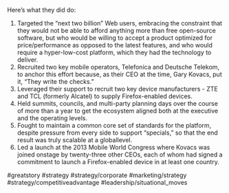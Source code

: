 Here’s what they did do:
1. Targeted the “next two billion” Web users, embracing the constraint that they would not be able to afford anything more than free open-source software, but who would be willing to accept a product optimized for price/performance as opposed to the latest features, and who would require a hyper-low-cost platform, which they had the technology to deliver.
2. Recruited two key mobile operators, Telefonica and Deutsche Telekom, to anchor this effort because, as their CEO at the time, Gary Kovacs, put it, “They write the checks.”
3. Leveraged their support to recruit two key device manufacturers - ZTE and TCL (formerly Alcatel) to supply Firefox-enabled devices.
4. Held summits, councils, and multi-party planning days over the course of more than a year to get the ecosystem aligned both at the executive and the operating levels.
5. Fought to maintain a common core set of standards for the platform, despite pressure from every side to support “specials,” so that the end result was truly scalable at a globallevel.
6. Led a launch at the 2013 Mobile World Congress where Kovacs was joined onstage by twenty-three other CEOs, each of whom had signed a commitment to launch a Firefox-enabled device in at least one country.


#greatstory #strategy #strategy/corporate #marketing/strategy #strategy/competitiveadvantage #leadership/situational_moves 